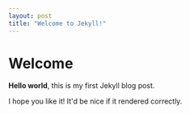 ```yaml
---
layout: post
title: "Welcome to Jekyll!"
---
```


# Welcome

**Hello world**, this is my first Jekyll blog post.

I hope you like it! It'd be nice if it rendered correctly.
